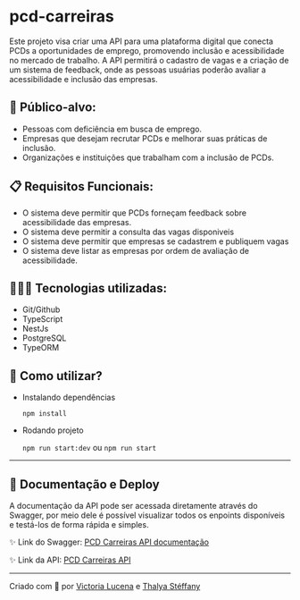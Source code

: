 # pcd-carreiras

Este projeto visa criar uma API para uma plataforma digital que conecta PCDs a oportunidades de emprego, promovendo inclusão e acessibilidade no mercado de trabalho. A API permitirá o cadastro de vagas e a criação de um sistema de feedback, onde as pessoas usuárias poderão avaliar a acessibilidade e inclusão das empresas.

## 🏹 Público-alvo:

- Pessoas com deficiência em busca de emprego.
- Empresas que desejam recrutar PCDs e melhorar suas práticas de inclusão.
- Organizações e instituições que trabalham com a inclusão de PCDs.

## 📋 Requisitos Funcionais:

- O sistema deve permitir que PCDs forneçam feedback sobre acessibilidade das empresas.
- O sistema deve permitir a consulta das vagas disponiveis
- O sistema deve permitir que empresas se cadastrem e publiquem vagas
- O sistema deve listar as empresas por ordem de avaliação de acessibilidade.

## 👩🏾‍💻 Tecnologias utilizadas:

- Git/Github
- TypeScript
- NestJs
- PostgreSQL
- TypeORM

## 🤔 Como utilizar?

- Instalando dependências

  `npm install`

- Rodando projeto

  `npm run start:dev` ou `npm run start`

---

## 🎯 Documentação e Deploy
A documentação da API pode ser acessada diretamente através do Swagger, por meio dele é possível visualizar todos os enpoints disponíveis e testá-los de forma rápida e simples.

✨ Link do Swagger: [PCD Carreiras API documentação](https://pcd-carreiras.up.railway.app/api/doc)

✨ Link da API: [PCD Carreiras API](pcd-carreiras.up.railway.app)


---
Criado com 💜 por [Victoria Lucena](https://github.com/victorialucena) e [Thalya Stéffany](https://github.com/thalya-codeshttps://github.com/thalya-codes)
